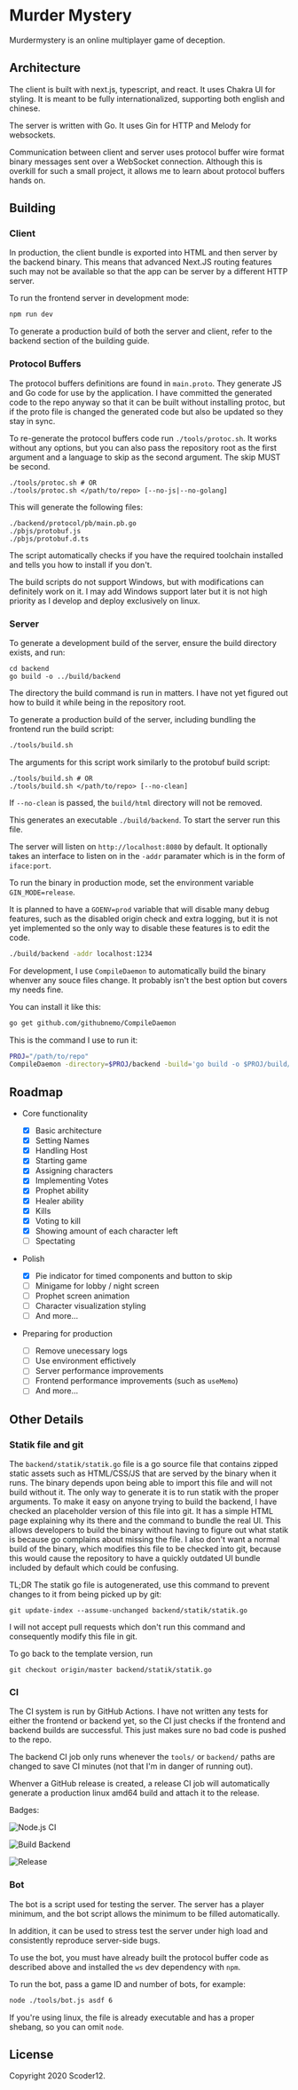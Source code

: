 # Murder Mystery

Murdermystery is an online multiplayer game of deception.

## Architecture

The client is built with next.js, typescript, and react.
It uses Chakra UI for styling.
It is meant to be fully internationalized, supporting both english and chinese.

The server is written with Go.
It uses Gin for HTTP and Melody for websockets.

Communication between client and server uses protocol buffer wire format binary
messages sent over a WebSocket connection. Although this is overkill for such a small
project, it allows me to learn about protocol buffers hands on.

## Building

### Client

In production, the client bundle is exported into HTML and then server by the backend
binary. This means that advanced Next.JS routing features such may not be available so
that the app can be server by a different HTTP server.

To run the frontend server in development mode:

```bash
npm run dev
```

To generate a production build of both the server and client, refer to the backend
section of the building guide.

### Protocol Buffers

The protocol buffers definitions are found in `main.proto`. They generate JS and Go
code for use by the application. I have committed the generated code to the repo anyway
so that it can be built without installing protoc, but if the proto file is changed the
generated code but also be updated so they stay in sync.

To re-generate the protocol buffers code run `./tools/protoc.sh`.
It works without any options, but you can also pass the repository root as the first
argument and a language to skip as the second argument. The skip MUST be second.

```
./tools/protoc.sh # OR
./tools/protoc.sh </path/to/repo> [--no-js|--no-golang]
```

This will generate the following files:

```
./backend/protocol/pb/main.pb.go
./pbjs/protobuf.js
./pbjs/protobuf.d.ts
```

The script automatically checks if you have the required toolchain installed and tells
you how to install if you don't.

The build scripts do not support Windows, but with modifications can definitely work on
it. I may add Windows support later but it is not high priority as I develop and deploy
exclusively on linux.

### Server

To generate a development build of the server, ensure the build directory exists, and
run:

```
cd backend
go build -o ../build/backend
```

The directory the build command is run in matters. I have not yet figured out how to
build it while being in the repository root.

To generate a production build of the server, including bundling the frontend run the
build script:

```bash
./tools/build.sh
```

The arguments for this script work similarly to the protobuf build script:

```
./tools/build.sh # OR
./tools/build.sh </path/to/repo> [--no-clean]
```

If `--no-clean` is passed, the `build/html` directory will not be removed.

This generates an executable `./build/backend`. To start the server run this file.

The server will listen on `http://localhost:8080` by default.
It optionally takes an interface to listen on in the `-addr` paramater which is in
the form of `iface:port`.

To run the binary in production mode, set the environment variable `GIN_MODE=release`.

It is planned to have a `GOENV=prod` variable that will disable many debug features,
such as the disabled origin check and extra logging, but it is not yet implemented so
the only way to disable these features is to edit the code.

```bash
./build/backend -addr localhost:1234
```

For development, I use `CompileDaemon` to automatically build the binary whenver any
souce files change. It probably isn't the best option but covers my needs fine.

You can install it like this:

```bash
go get github.com/githubnemo/CompileDaemon
```

This is the command I use to run it:

```bash
PROJ="/path/to/repo"
CompileDaemon -directory=$PROJ/backend -build='go build -o $PROJ/build/backend' -command '$PROJ/build/backend' -color -log-prefix=false
```

## Roadmap

- Core functionality

  - [x] Basic architecture
  - [x] Setting Names
  - [x] Handling Host
  - [x] Starting game
  - [x] Assigning characters
  - [x] Implementing Votes
  - [x] Prophet ability
  - [x] Healer ability
  - [x] Kills
  - [x] Voting to kill
  - [x] Showing amount of each character left
  - [ ] Spectating

- Polish

  - [x] Pie indicator for timed components and button to skip
  - [ ] Minigame for lobby / night screen
  - [ ] Prophet screen animation
  - [ ] Character visualization styling
  - [ ] And more...

- Preparing for production

  - [ ] Remove unecessary logs
  - [ ] Use environment effictively
  - [ ] Server performance improvements
  - [ ] Frontend performance improvements (such as `useMemo`)
  - [ ] And more...

## Other Details

### Statik file and git

The `backend/statik/statik.go` file is a go source file that contains zipped static assets such as HTML/CSS/JS that are served by the binary when it runs.
The binary depends upon being able to import this file and will not build without it.
The only way to generate it is to run statik with the proper arguments.
To make it easy on anyone trying to build the backend, I have checked an placeholder version of this file into git.
It has a simple HTML page explaining why its there and the command to bundle the real UI.
This allows developers to build the binary without having to figure out what statik is because go complains about missing the file.
I also don't want a normal build of the binary, which modifies this file to be checked into git, because this would cause the repository to have a quickly outdated UI bundle included by default which could be confusing.

TL;DR The statik go file is autogenerated, use this command to prevent changes to it from being picked up by git:

```
git update-index --assume-unchanged backend/statik/statik.go
```

I will not accept pull requests which don't run this command and consequently modify
this file in git.

To go back to the template version, run

```
git checkout origin/master backend/statik/statik.go
```

### CI

The CI system is run by GitHub Actions. I have not written any tests for either the
frontend or backend yet, so the CI just checks if the frontend and backend builds are
successful. This just makes sure no bad code is pushed to the repo.

The backend CI job only runs whenever the `tools/` or `backend/` paths are changed to
save CI minutes (not that I'm in danger of running out).

Whenver a GitHub release is created, a release CI job will automatically generate a
production linux amd64 build and attach it to the release.

Badges:

![Node.js CI](https://github.com/Scoder12/murdermystery/workflows/Node.js%20CI/badge.svg)

![Build Backend](https://github.com/Scoder12/murdermystery/workflows/Build%20Backend/badge.svg)

![Release](https://github.com/Scoder12/murdermystery/workflows/Release/badge.svg)

### Bot

The bot is a script used for testing the server. The server has a player minimum, and
the bot script allows the minimum to be filled automatically.

In addition, it can be used to stress test the server under high load and consistently
reproduce server-side bugs.

To use the bot, you must have already built the protocol buffer code as described
above and installed the `ws` dev dependency with `npm`.

To run the bot, pass a game ID and number of bots, for example:

```bash
node ./tools/bot.js asdf 6
```

If you're using linux, the file is already executable and has a proper shebang, so you
can omit `node`.

## License

Copyright 2020 Scoder12.

